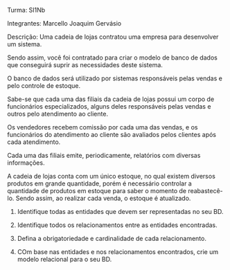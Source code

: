 Turma: SI1Nb

Integrantes:
Marcello
Joaquim
Gervásio


Descrição:
Uma cadeia de lojas contratou uma empresa para desenvolver um sistema. 

Sendo assim, você foi contratado para criar o modelo de banco de dados que conseguirá suprir as necessidades deste sistema. 

O banco de dados será utilizado por sistemas responsáveis pelas vendas e pelo controle de estoque.

Sabe-se que cada uma das filiais da cadeia de lojas possui um corpo de funcionários especializados, alguns deles responsáveis pelas vendas e outros pelo atendimento ao cliente. 

Os vendedores recebem comissão por cada uma das vendas, e os funcionários do atendimento ao cliente são avaliados pelos clientes após cada atendimento.  

Cada uma das filiais emite, periodicamente, relatórios com diversas informações.

A cadeia de lojas conta com um único estoque, no qual existem diversos produtos em grande quantidade, porém é necessário controlar a quantidade de produtos em estoque para saber o momento de reabastecê-lo. Sendo assim, ao realizar cada venda, o estoque é atualizado. 


1. Identifique todas as entidades que devem ser representadas no seu BD.

2. Identifique todos os relacionamentos entre as entidades encontradas.

3. Defina a obrigatoriedade e cardinalidade de cada relacionamento. 

4. COm base nas entidades e nos relacionamentos encontrados, crie um modelo relacional para o seu BD.

